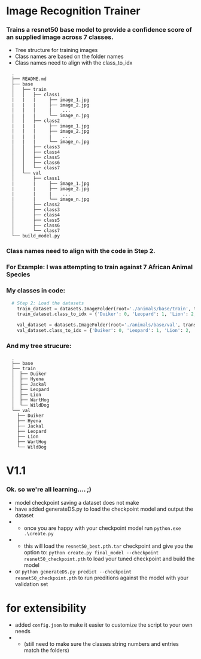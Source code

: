 # Image Recognition Trainer
### Trains a resnet50 base model to provide a confidence score of an supplied image across 7 classes.

* Tree structure for training images
* Class names are based on the folder names
* Class names need to align with the class_to_idx
```
  .
  ├── README.md
  ├── base
  │   ├── train
  │   │   ├── class1
  |   |   |     ├── image_1.jpg
  |   |   |     ├── image_2.jpg
  |   |   |     |    ...
  |   |   |     └── image_n.jpg
  │   │   ├── class2
  |   |   |     ├── image_1.jpg
  |   |   |     ├── image_2.jpg
  |   |   |     |    ...
  |   |   |     └── image_n.jpg
  │   │   ├── class3
  │   │   ├── class4
  │   │   ├── class5
  │   │   ├── class6
  │   │   └── class7
  │   └── val
  │       ├── class1
  |       |     ├── image_1.jpg
  |       |     ├── image_2.jpg
  |       |     |    ...
  |       |     └── image_n.jpg
  │       ├── class2
  │       ├── class3
  │       ├── class4
  │       ├── class5
  │       ├── class6
  │       └── class7
  └── build_model.py
```

### Class names need to align with the code in Step 2.
### For Example: I was attempting to train against 7 African Animal Species 


### My classes in code:

```python
  # Step 2: Load the datasets
    train_dataset = datasets.ImageFolder(root='./animals/base/train', transform=transform )
    train_dataset.class_to_idx = {'Duiker': 0, 'Leopard': 1, 'Lion': 2, 'WildDog': 3, 'Hyena': 4, 'WartHog': 5, 'Jackal': 6}

    val_dataset = datasets.ImageFolder(root='./animals/base/val', transform=transform)
    val_dataset.class_to_idx = {'Duiker': 0, 'Leopard': 1, 'Lion': 2, 'WildDog': 3, 'Hyena': 4, 'WartHog': 5, 'Jackal': 
```    
### And my tree strucure:


```
  .
  ├── base
  ├── train
  │  ├── Duiker
  │  ├── Hyena
  │  ├── Jackal
  │  ├── Leopard
  │  ├── Lion
  │  ├── WartHog
  │  └── WildDog
  └── val
    ├── Duiker
    ├── Hyena
    ├── Jackal
    ├── Leopard
    ├── Lion
    ├── WartHog
    └── WildDog
```

# V1.1
### Ok. so we're all learning.... ;)
* model checkpoint saving a dataset does not make
* have added generateDS.py to load the checkpoint model and output the dataset
* * once you are happy with your checkpoint model run ```python.exe .\create.py ```
* * this will load the ```resnet50_best.pth.tar``` checkpoint and give you the option to: 
```python create.py final_model --checkpoint resnet50_checkpoint.pth```  to load your tuned checkpoint and build the model 
* or 
```python generateDS.py predict --checkpoint resnet50_checkpoint.pth``` to run preditions against the model with your validation set 

# for extensibility 
* added ```config.json``` to make it easier to customize the script to your own needs
* * (still need to make sure the classes string numbers and entries match the folders)